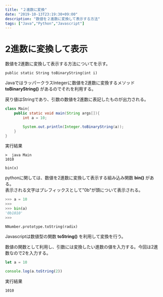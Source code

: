 ```yaml
---
title: "２進数に変換"
date: "2019-10-13T23:19:30+09:00"
description: "数値を２進数に変換して表示する方法"
tags: ["Java","Python","Javascript"]
---
```


# 2進数に変換して表示

数値を2進数に変換して表示する方法についてを示す。

<div class="note_content_by_programming_language" id="note_content_Java">

`public static String toBinaryString(int i)`  

JavaではラッパークラスIntegerに数値を2進数に変換するメソッド **toBinaryString()** があるのでそれを利用する。  

戻り値はStringであり、引数の数値を2進数に表記したものが出力される。


```java
class Main{
    public static void main(String args[]){
        int a = 10;

        System.out.println(Integer.toBinaryString(a));
    }
}
```

実行結果

```
>  java Main
1010
```

</div>
<div class="note_content_by_programming_language" id="note_content_Python">

`bin(x)`

pythonに関しては、数値を2進数に変換して表示する組み込み関数 **bin()** がある。  
表示される文字はプレフィックスとして"0b"が頭について表示される。

```python
>>> a = 10
>>> 
>>> bin(a)
'0b1010'
>>> 
```

</div>
<div class="note_content_by_programming_language" id="note_content_Javascript">

`NNumber.prototype.toString(radix)`

Javascriptは数値型の関数 **toString()** を利用して変換を行う。

数値の関数として利用し、引数には変換したい進数の値を入力する。今回は2進数なので2を入力する。

```javascript
let a = 10

console.log(a.toString(2))
```

実行結果

```
1010
```

</div>

